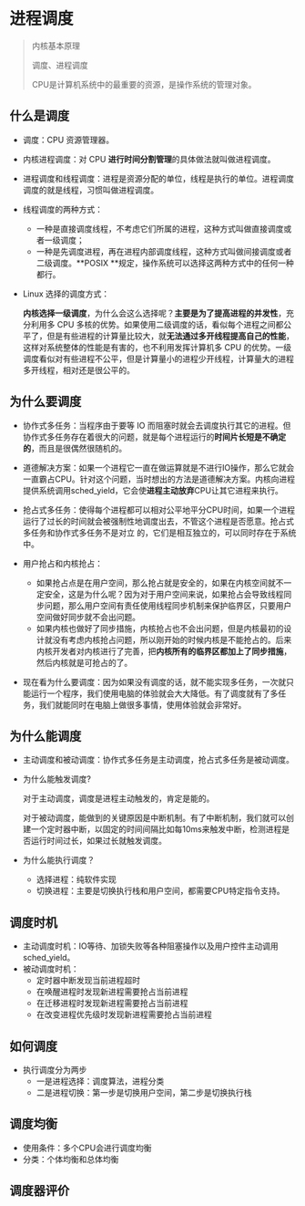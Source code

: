 # 进程调度

> 内核基本原理
>
> 调度、进程调度
>
> CPU是计算机系统中的最重要的资源，是操作系统的管理对象。

## 什么是调度

* 调度：CPU 资源管理器。

* 内核进程调度：对 CPU **进行时间分割管理**的具体做法就叫做进程调度。

* 进程调度和线程调度：进程是资源分配的单位，线程是执行的单位。进程调度调度的就是线程，习惯叫做进程调度。

* 线程调度的两种方式：

    * 一种是直接调度线程，不考虑它们所属的进程，这种方式叫做直接调度或者一级调度；
    * 一种是先调度进程，再在进程内部调度线程，这种方式叫做间接调度或者二级调度。**POSIX **规定，操作系统可以选择这两种方式中的任何一种都行。

* Linux 选择的调度方式：

    ​		**内核选择一级调度**，为什么会这么选择呢？**主要是为了提高进程的并发性**，充分利用多 CPU 多核的优势。如果使用二级调度的话，看似每个进程之间都公平了，但是有些进程的计算量比较大，就**无法通过多开线程提高自己的性能**，这样对系统整体的性能是有害的，也不利用发挥计算机多 CPU 的优势。一级调度看似对有些进程不公平，但是计算量小的进程少开线程，计算量大的进程多开线程，相对还是很公平的。

## 为什么要调度

* 协作式多任务：当程序由于要等 IO 而阻塞时就会去调度执行其它的进程。但协作式多任务存在着很大的问题，就是每个进程运行的**时间片长短是不确定的**，而且是很偶然很随机的。

* 道德解决方案：如果一个进程它一直在做运算就是不进行IO操作，那么它就会一直霸占CPU。针对这个问题，当时想出的方法是道德解决方案。内核向进程提供系统调用sched_yield，它会使**进程主动放弃**CPU让其它进程来执行。

* 抢占式多任务：使得每个进程都可以相对公平地平分CPU时间，如果一个进程运行了过长的时间就会被强制性地调度出去，不管这个进程是否愿意。抢占式多任务和协作式多任务不是对立 的，它们是相互独立的，可以同时存在于系统中。

* 用户抢占和内核抢占：

    * 如果抢占点是在用户空间，那么抢占就是安全的，如果在内核空间就不一定安全，这是为什么呢？因为对于用户空间来说，如果抢占会导致线程同步问题，那么用户空间有责任使用线程同步机制来保护临界区，只要用户空间做好同步就不会出问题。
    * 如果内核也做好了同步措施，内核抢占也不会出问题，但是内核最初的设计就没有考虑内核抢占问题，所以刚开始的时候内核是不能抢占的。后来内核开发者对内核进行了完善，把**内核所有的临界区都加上了同步措施**，然后内核就是可抢占的了。

* 现在看为什么要调度：因为如果没有调度的话，就不能实现多任务，一次就只能运行一个程序，我们使用电脑的体验就会大大降低。有了调度就有了多任务，我们就能同时在电脑上做很多事情，使用体验就会非常好。

## 为什么能调度

* 主动调度和被动调度：协作式多任务是主动调度，抢占式多任务是被动调度。

* 为什么能触发调度?

    对于主动调度，调度是进程主动触发的，肯定是能的。

    对于被动调度，能做到的关键原因是中断机制。有了中断机制，我们就可以创建一个定时器中断，以固定的时间间隔比如每10ms来触发中断，检测进程是否运行时间过长，如果过长就触发调度。

* 为什么能执行调度？

    * 选择进程：纯软件实现
    * 切换进程：主要是切换执行栈和用户空间，都需要CPU特定指令支持。

## 调度时机

* 主动调度时机：IO等待、加锁失败等各种阻塞操作以及用户控件主动调用sched_yield。
* 被动调度时机：
    * 定时器中断发现当前进程超时
    * 在唤醒进程时发现新进程需要抢占当前进程
    * 在迁移进程时发现新进程需要抢占当前进程
    * 在改变进程优先级时发现新进程需要抢占当前进程

## 如何调度

* 执行调度分为两步
    * 一是进程选择：调度算法，进程分类
    * 二是进程切换：第一步是切换用户空间，第二步是切换执行栈

## 调度均衡

* 使用条件：多个CPU会进行调度均衡
* 分类：个体均衡和总体均衡

## 调度器评价

